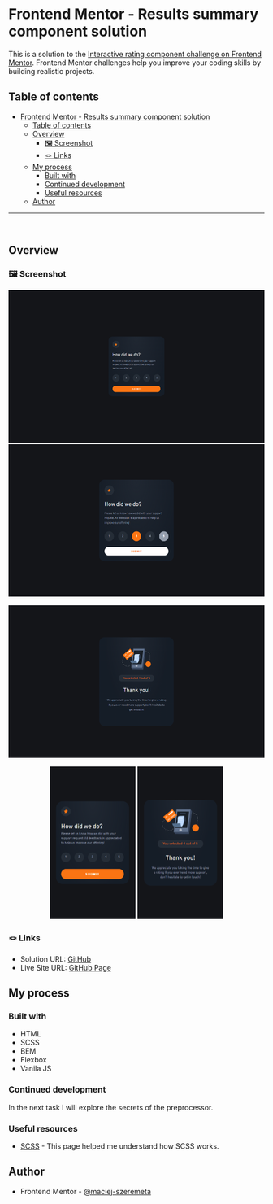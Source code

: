 # Frontend Mentor - Results summary component solution

This is a solution to the [Interactive rating component challenge on Frontend Mentor](https://www.frontendmentor.io/challenges/interactive-rating-component-koxpeBUmI). Frontend Mentor challenges help you improve your coding skills by building realistic projects.

## Table of contents

- [Frontend Mentor - Results summary component solution](#frontend-mentor---results-summary-component-solution)
  - [Table of contents](#table-of-contents)
  - [Overview](#overview)
    - [🖼️ Screenshot](#️-screenshot)
    - [🪢 Links](#-links)
  - [My process](#my-process)
    - [Built with](#built-with)
    - [Continued development](#continued-development)
    - [Useful resources](#useful-resources)
  - [Author](#author)

---

</br>

## Overview

### 🖼️ Screenshot

<p align="center">
<img src='screenshots/desktop.png' alt='desktop index' title='desktop index' style='height:300px'>
<img src='screenshots/desktop-hover.png' alt='desktop hover index' title='desktop hover index' style='height:300px'>
</p>
<p align="center">
<img src='screenshots/desktop2.png' alt='thank you page' title='thank you page' style='height:300px'>
</p>
<p align="center">
<img src='screenshots/mobile.png' alt='mobile index' title='mobile index' style='height:300px'>
<img src='screenshots/mobile2.png' alt='mobile than you' title='mobile tahnk you' style='height:300px'>
</p>

### 🪢 Links

- Solution URL: [GitHub](https://github.com/maciej-szeremeta/Interactive-rating-component)
- Live Site URL: [GitHub Page](https://maciej-szeremeta.github.io/Interactive-rating-component)

## My process

### Built with

- HTML
- SCSS
- BEM
- Flexbox
- Vanila JS

### Continued development

In the next task I will explore the secrets of the preprocessor.

### Useful resources

- [SCSS](https://sass-lang.com/) - This page helped me understand how SCSS works.

## Author

- Frontend Mentor - [@maciej-szeremeta](https://www.frontendmentor.io/profile/maciej-szeremeta)
